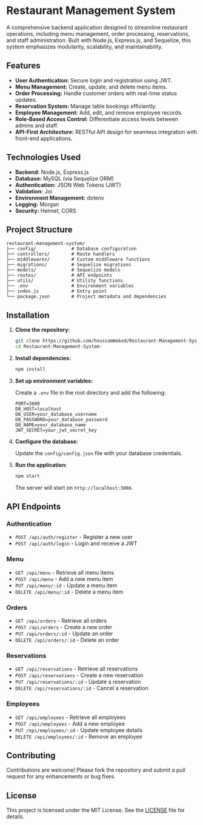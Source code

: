 
# Restaurant Management System

A comprehensive backend application designed to streamline restaurant operations, including menu management, order processing, reservations, and staff administration. Built with Node.js, Express.js, and Sequelize, this system emphasizes modularity, scalability, and maintainability.

## Features

* **User Authentication:** Secure login and registration using JWT.
* **Menu Management:** Create, update, and delete menu items.
* **Order Processing:** Handle customer orders with real-time status updates.
* **Reservation System:** Manage table bookings efficiently.
* **Employee Management:** Add, edit, and remove employee records.
* **Role-Based Access Control:** Differentiate access levels between admins and staff.
* **API-First Architecture:** RESTful API design for seamless integration with front-end applications.

## Technologies Used

* **Backend:** Node.js, Express.js
* **Database:** MySQL (via Sequelize ORM)
* **Authentication:** JSON Web Tokens (JWT)
* **Validation:** Joi
* **Environment Management:** dotenv
* **Logging:** Morgan
* **Security:** Helmet, CORS

## Project Structure

```
restaurant-management-system/
├── config/             # Database configuration
├── controllers/        # Route handlers
├── middlewares/        # Custom middleware functions
├── migrations/         # Sequelize migrations
├── models/             # Sequelize models
├── routes/             # API endpoints
├── utils/              # Utility functions
├── .env                # Environment variables
├── index.js            # Entry point
└── package.json        # Project metadata and dependencies
```

## Installation

1. **Clone the repository:**

   ```bash
   git clone https://github.com/houssamWaked/Restaurant-Management-System-.git
   cd Restaurant-Management-System-
   ```

2. **Install dependencies:**

   ```bash
   npm install
   ```

3. **Set up environment variables:**

   Create a `.env` file in the root directory and add the following:

   ```env
   PORT=3000
   DB_HOST=localhost
   DB_USER=your_database_username
   DB_PASSWORD=your_database_password
   DB_NAME=your_database_name
   JWT_SECRET=your_jwt_secret_key
   ```

4. **Configure the database:**

   Update the `config/config.json` file with your database credentials.


5. **Run the application:**

   ```bash
   npm start
   ```

   The server will start on `http://localhost:3000`.

## API Endpoints

### Authentication

* `POST /api/auth/register` - Register a new user
* `POST /api/auth/login` - Login and receive a JWT

### Menu

* `GET /api/menu` - Retrieve all menu items
* `POST /api/menu` - Add a new menu item
* `PUT /api/menu/:id` - Update a menu item
* `DELETE /api/menu/:id` - Delete a menu item

### Orders

* `GET /api/orders` - Retrieve all orders
* `POST /api/orders` - Create a new order
* `PUT /api/orders/:id` - Update an order
* `DELETE /api/orders/:id` - Delete an order

### Reservations

* `GET /api/reservations` - Retrieve all reservations
* `POST /api/reservations` - Create a new reservation
* `PUT /api/reservations/:id` - Update a reservation
* `DELETE /api/reservations/:id` - Cancel a reservation

### Employees

* `GET /api/employees` - Retrieve all employees
* `POST /api/employees` - Add a new employee
* `PUT /api/employees/:id` - Update employee details
* `DELETE /api/employees/:id` - Remove an employee

## Contributing

Contributions are welcome! Please fork the repository and submit a pull request for any enhancements or bug fixes.

## License

This project is licensed under the MIT License. See the [LICENSE](LICENSE) file for details.


